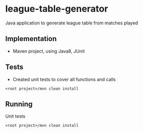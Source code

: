 # league-table-generator
Java application to generate league table from matches played

## Implementation
 - Maven project, using Java8, JUnit
    
## Tests
 - Created unit tests to cover all functions and calls
 ```
 <root project>/mvn clean install
 ```
 
## Running
Unit tests
```
<root project>/mvn clean install
```

